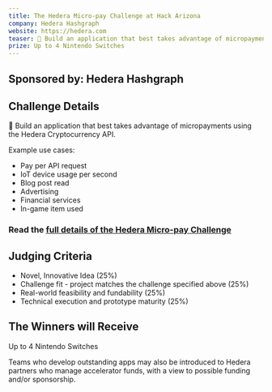 ```yaml
---
title: The Hedera Micro-pay Challenge at Hack Arizona
company: Hedera Hashgraph
website: https://hedera.com
teaser: 🏁 Build an application that best takes advantage of micropayments using the Hedera Cryptocurrency API.
prize: Up to 4 Nintendo Switches
---
```

## Sponsored by: Hedera Hashgraph

## Challenge Details

🏁 Build an application that best takes advantage of micropayments using the Hedera Cryptocurrency API.

Example use cases:
- Pay per API request
- IoT device usage per second
- Blog post read
- Advertising
- Financial services
- In-game item used

### Read the [full details of the Hedera Micro-pay Challenge](https://gist.github.com/SimiHunjan/a8aded354ca98d37988b0f3fe7b87a41/)

## Judging Criteria

- Novel, Innovative Idea (25%)
- Challenge fit - project matches the challenge specified above (25%)
- Real-world feasibility and fundability (25%)
- Technical execution and prototype maturity (25%)

## The Winners will Receive

Up to 4 Nintendo Switches

Teams who develop outstanding apps may also be introduced to Hedera partners who manage accelerator funds, with a view to possible funding and/or sponsorship.
